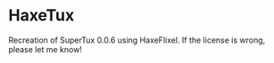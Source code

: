 # HaxeTux
Recreation of SuperTux 0.0.6 using HaxeFlixel. If the license is wrong, please let me know!
